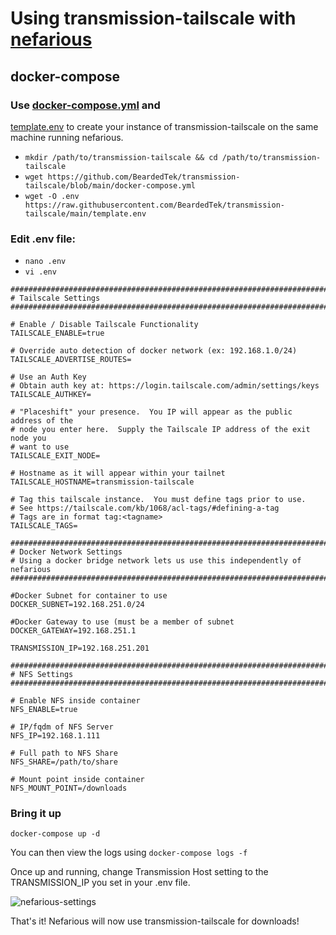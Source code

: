 # Using transmission-tailscale with [nefarious](https://github.com/lardbit/nefarious)

## docker-compose

### Use [docker-compose.yml](https://github.com/BeardedTek/transmission-tailscale/blob/main/docker-compose.yml) and
[template.env](https://github.com/BeardedTek/transmission-tailscale/blob/main/template.env) to create your instance
of transmission-tailscale
on the same machine running nefarious.
- ```mkdir /path/to/transmission-tailscale && cd /path/to/transmission-tailscale```
- ```wget https://github.com/BeardedTek/transmission-tailscale/blob/main/docker-compose.yml```
- ```wget -O .env https://raw.githubusercontent.com/BeardedTek/transmission-tailscale/main/template.env```

### Edit .env file:
-  ```nano .env```
- ```vi .env```

```
###############################################################################
# Tailscale Settings
###############################################################################

# Enable / Disable Tailscale Functionality
TAILSCALE_ENABLE=true

# Override auto detection of docker network (ex: 192.168.1.0/24)
TAILSCALE_ADVERTISE_ROUTES=

# Use an Auth Key
# Obtain auth key at: https://login.tailscale.com/admin/settings/keys
TAILSCALE_AUTHKEY=

# "Placeshift" your presence.  You IP will appear as the public address of the
# node you enter here.  Supply the Tailscale IP address of the exit node you
# want to use
TAILSCALE_EXIT_NODE=

# Hostname as it will appear within your tailnet
TAILSCALE_HOSTNAME=transmission-tailscale

# Tag this tailscale instance.  You must define tags prior to use.
# See https://tailscale.com/kb/1068/acl-tags/#defining-a-tag
# Tags are in format tag:<tagname>
TAILSCALE_TAGS=

###############################################################################
# Docker Network Settings
# Using a docker bridge network lets us use this independently of nefarious
###############################################################################

#Docker Subnet for container to use
DOCKER_SUBNET=192.168.251.0/24

#Docker Gateway to use (must be a member of subnet
DOCKER_GATEWAY=192.168.251.1

TRANSMISSION_IP=192.168.251.201

###############################################################################
# NFS Settings
###############################################################################

# Enable NFS inside container
NFS_ENABLE=true

# IP/fqdm of NFS Server
NFS_IP=192.168.1.111

# Full path to NFS Share
NFS_SHARE=/path/to/share

# Mount point inside container
NFS_MOUNT_POINT=/downloads
```

### Bring it up
```docker-compose up -d```

You can then view the logs using
```docker-compose logs -f```


Once up and running, change Transmission Host setting to the
TRANSMISSION_IP you set in your .env file.

![nefarious-settings](nefarious-settings-transmission.png)

That's it!  Nefarious will now use transmission-tailscale for downloads!